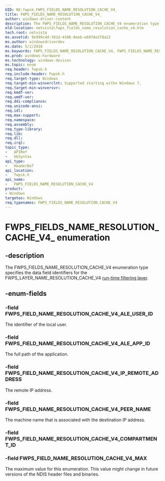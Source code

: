 ```yaml
---
UID: NE:fwpsk.FWPS_FIELDS_NAME_RESOLUTION_CACHE_V4_
title: FWPS_FIELDS_NAME_RESOLUTION_CACHE_V4_
author: windows-driver-content
description: The FWPS_FIELDS_NAME_RESOLUTION_CACHE_V4 enumeration type specifies the data field identifiers for the FWPS_LAYER_NAME_RESOLUTION_CACHE_V4 run-time filtering layer.
old-location: netvista\fwps_fields_name_resolution_cache_v4.htm
tech.root: netvista
ms.assetid: 9e999c4d-381d-4106-8eeb-e6974e2f8a22
ms.author: windowsdriverdev
ms.date: 5/2/2018
ms.keywords: FWPS_FIELDS_NAME_RESOLUTION_CACHE_V4, FWPS_FIELDS_NAME_RESOLUTION_CACHE_V4 enumeration [Network Drivers Starting with Windows Vista], FWPS_FIELDS_NAME_RESOLUTION_CACHE_V4_, FWPS_FIELD_NAME_RESOLUTION_CACHE_V4_ALE_APP_ID, FWPS_FIELD_NAME_RESOLUTION_CACHE_V4_ALE_USER_ID, FWPS_FIELD_NAME_RESOLUTION_CACHE_V4_IP_REMOTE_ADDRESS, FWPS_FIELD_NAME_RESOLUTION_CACHE_V4_MAX, FWPS_FIELD_NAME_RESOLUTION_CACHE_V4_PEER_NAME, fwpsk/FWPS_FIELDS_NAME_RESOLUTION_CACHE_V4, fwpsk/FWPS_FIELD_NAME_RESOLUTION_CACHE_V4_ALE_APP_ID, fwpsk/FWPS_FIELD_NAME_RESOLUTION_CACHE_V4_ALE_USER_ID, fwpsk/FWPS_FIELD_NAME_RESOLUTION_CACHE_V4_IP_REMOTE_ADDRESS, fwpsk/FWPS_FIELD_NAME_RESOLUTION_CACHE_V4_MAX, fwpsk/FWPS_FIELD_NAME_RESOLUTION_CACHE_V4_PEER_NAME, netvista.fwps_fields_name_resolution_cache_v4, wfp_ref_5_const_3_data_fields_b0351c61-f624-4a2f-8c20-bdbad78e143f.xml
ms.prod: windows-hardware
ms.technology: windows-devices
ms.topic: enum
req.header: fwpsk.h
req.include-header: Fwpsk.h
req.target-type: Windows
req.target-min-winverclnt: Supported starting withn Windows 7.
req.target-min-winversvr: 
req.kmdf-ver: 
req.umdf-ver: 
req.ddi-compliance: 
req.unicode-ansi: 
req.idl: 
req.max-support: 
req.namespace: 
req.assembly: 
req.type-library: 
req.lib: 
req.dll: 
req.irql: 
topic_type:
-	APIRef
-	kbSyntax
api_type:
-	HeaderDef
api_location:
-	fwpsk.h
api_name:
-	FWPS_FIELDS_NAME_RESOLUTION_CACHE_V4
product:
- Windows
targetos: Windows
req.typenames: FWPS_FIELDS_NAME_RESOLUTION_CACHE_V4
---
```


# FWPS_FIELDS_NAME_RESOLUTION_CACHE_V4_ enumeration


## -description


The FWPS_FIELDS_NAME_RESOLUTION_CACHE_V4 enumeration type specifies the data field identifiers for
  the FWPS_LAYER_NAME_RESOLUTION_CACHE_V4 
  <a href="https://msdn.microsoft.com/en-us/library/windows/desktop/aa366492">run-time filtering layer</a>.


## -enum-fields




### -field FWPS_FIELD_NAME_RESOLUTION_CACHE_V4_ALE_USER_ID

The identifier of the local user.


### -field FWPS_FIELD_NAME_RESOLUTION_CACHE_V4_ALE_APP_ID

The full path of the application.


### -field FWPS_FIELD_NAME_RESOLUTION_CACHE_V4_IP_REMOTE_ADDRESS

The remote IP address.


### -field FWPS_FIELD_NAME_RESOLUTION_CACHE_V4_PEER_NAME

The machine name that is associated with the destination IP address.


### -field FWPS_FIELD_NAME_RESOLUTION_CACHE_V4_COMPARTMENT_ID


### -field FWPS_FIELD_NAME_RESOLUTION_CACHE_V4_MAX

The maximum value for this enumeration. This value might change in future versions of the NDIS
     header files and binaries.

